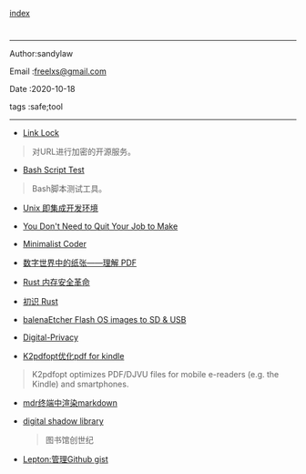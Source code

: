 
[index](./index.md)

#  

---

Author:sandylaw 

Email :freelxs@gmail.com

Date  :2020-10-18

tags  :safe;tool 

---

- [Link Lock](https://jstrieb.github.io/link-lock/create/)

>对URL进行加密的开源服务。

- [Bash Script Test](https://github.com/bats-core/bats-core)

>Bash脚本测试工具。

- [Unix 即集成开发环境](https://conanblog.me/Unix-as-IDE--Chinese-/index.html)
- [You Don't Need to Quit Your Job to Make](https://blog.stephsmith.io/you-dont-need-to-quit-your-job-to-make/)
- [Minimalist Coder](http://minifesto.org/)

- [数字世界中的纸张——理解 PDF](https://type.cyhsu.xyz/2018/09/understanding-pdf-the-digitalized-paper/)
- [Rust 内存安全革命](https://szpzs.oschina.io/2018/04/28/rust-memory-safety-revolution/#more)
- [初识 Rust](https://developer.ibm.com/zh/articles/os-know-rust/)

- [balenaEtcher Flash OS images to SD & USB](https://www.balena.io/etcher/)

- [Digital-Privacy](https://github.com/ffffffff0x/Digital-Privacy)

- [K2pdfopt优化pdf for kindle](https://www.willus.com/k2pdfopt/)
  
>  K2pdfopt optimizes PDF/DJVU files for mobile e-readers (e.g. the Kindle) and smartphones. 

- [mdr终端中渲染markdown](https://github.com/MichaelMure/mdr)

- [digital shadow library ](https://librarygenesis.net/)

  > 图书馆创世纪

- [Lepton:管理Github gist](https://github.com/hackjutsu/Lepton)